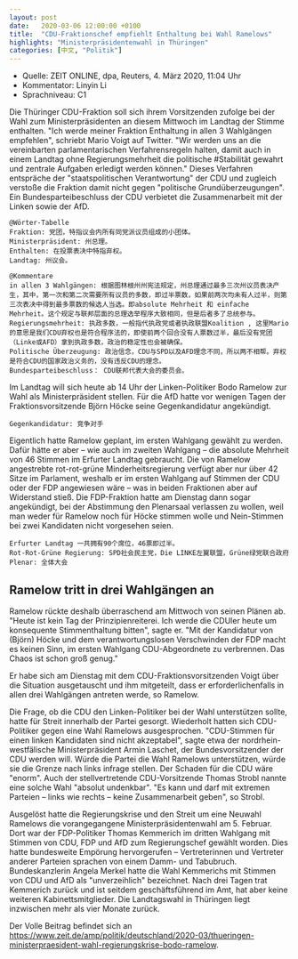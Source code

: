 ```yaml
---
layout: post
date:   2020-03-06 12:00:00 +0100
title:  "CDU-Fraktionschef empfiehlt Enthaltung bei Wahl Ramelows"
highlights: "Ministerpräsidentenwahl in Thüringen"
categories: [中文, "Politik"]
---
```


- Quelle: ZEIT ONLINE, dpa, Reuters, 4. März 2020, 11:04 Uhr
- Kommentator: Linyin Li
- Sprachniveau: C1

Die Thüringer CDU-Fraktion soll sich ihrem Vorsitzenden zufolge bei der Wahl zum Ministerpräsidenten an diesem Mittwoch im Landtag der Stimme enthalten. "Ich werde meiner Fraktion Enthaltung in allen 3 Wahlgängen empfehlen", schriebt Mario Voigt auf Twitter. "Wir werden uns an die vereinbarten parlamentarischen Verfahrensregeln halten, damit auch in einem Landtag ohne Regierungsmehrheit die politische #Stabilität gewahrt und zentrale Aufgaben erledigt werden können." Dieses Verfahren entspräche der "staatspolitischen Verantwortung" der CDU und zugleich verstoße die Fraktion damit nicht gegen "politische Grundüberzeugungen". Ein Bundesparteibeschluss der CDU verbietet die Zusammenarbeit mit der Linken sowie der AfD.

    @Wörter-Tabelle
    Fraktion: 党团，特指议会内所有同党派议员组成的小团体。
    Ministerpräsident: 州总理。
    Enthalten: 在投票表决中特指弃权。
    Landtag: 州议会。

    @Kommentare 
    in allen 3 Wahlgängen: 根据图林根州州宪法规定，州总理通过最多三次州议员表决产生，其中，第一次和第二次需要所有议员的多数，即过半票数，如果前两次均未有人过半，则第三次表决中得到最多票数的候选人当选。即absolute Mehrheit 和 einfache Mehrheit。这个规定与联邦层面的总理选举程序大致相同，但是后者多了总统参与。
    Regierungsmehrheit: 执政多数，一般指代执政党或者执政联盟Koalition , 这里Mario的意思是我们CDU弃权也是符合程序法的，即使前两个回合没有人票数过半，最后没有党团（Linke或AFD）拿到执政多数，政治的稳定性也会被确保。
    Politische Überzeugung: 政治信念，CDU与SPD以及AFD理念不同，所以两不相帮。弃权是符合CDU的国家政治义务的，没有违反CDU的理念。
    Bundesparteibeschluss： CDU联邦代表大会的委员会。


Im Landtag will sich heute ab 14 Uhr der Linken-Politiker Bodo Ramelow zur Wahl als Ministerpräsident stellen. Für die AfD hatte vor wenigen Tagen der Fraktionsvorsitzende Björn Höcke seine Gegenkandidatur angekündigt.

    Gegenkandidatur: 竞争对手


Eigentlich hatte Ramelow geplant, im ersten Wahlgang gewählt zu werden. Dafür hätte er aber – wie auch im zweiten Wahlgang – die absolute Mehrheit von 46 Stimmen im Erfurter Landtag gebraucht. Die von Ramelow angestrebte rot-rot-grüne Minderheitsregierung verfügt aber nur über 42 Sitze im Parlament, weshalb er im ersten Wahlgang auf Stimmen der CDU oder der FDP angewiesen wäre – was in beiden Fraktionen aber auf Widerstand stieß. Die FDP-Fraktion hatte am Dienstag dann sogar angekündigt, bei der Abstimmung den Plenarsaal verlassen zu wollen, weil man weder für Ramelow noch für Höcke stimmen wolle und Nein-Stimmen bei zwei Kandidaten nicht vorgesehen seien.

    Erfurter Landtag 一共拥有90个席位，46票即过半。
    Rot-Rot-Grüne Regierung: SPD社会民主党，Die LINKE左翼联盟，Grüne绿党联合政府
    Plenar: 全体大会


## Ramelow tritt in drei Wahlgängen an

Ramelow rückte deshalb überraschend am Mittwoch von seinen Plänen ab. "Heute ist kein Tag der Prinzipienreiterei. Ich werde die CDUler heute um konsequente Stimmenthaltung bitten", sagte er. "Mit der Kandidatur von (Björn) Höcke und dem verantwortungslosen Verschwinden der FDP macht es keinen Sinn, im ersten Wahlgang CDU-Abgeordnete zu verbrennen. Das Chaos ist schon groß genug."

Er habe sich am Dienstag mit dem CDU-Fraktionsvorsitzenden Voigt über die Situation ausgetauscht und ihm mitgeteilt, dass er erforderlichenfalls in allen drei Wahlgängen antreten werde, so Ramelow. 

Die Frage, ob die CDU den Linken-Politiker bei der Wahl unterstützen sollte, hatte für Streit innerhalb der Partei gesorgt. Wiederholt hatten sich CDU-Politiker gegen eine Wahl Ramelows ausgesprochen. "CDU-Stimmen für einen linken Kandidaten sind nicht akzeptabel", sagte etwa der nordrhein-westfälische Ministerpräsident Armin Laschet, der Bundesvorsitzender der CDU werden will. Würde die Partei die Wahl Ramelows unterstützen, würde sie die Grenze nach links infrage stellen. Der Schaden für die CDU wäre "enorm". Auch der stellvertretende CDU-Vorsitzende Thomas Strobl nannte eine solche Wahl "absolut undenkbar". "Es kann und darf mit extremen Parteien – links wie rechts – keine Zusammenarbeit geben", so Strobl.

Ausgelöst hatte die Regierungskrise und den Streit um eine Neuwahl Ramelows die vorangegangene Ministerpräsidentenwahl am 5. Februar. Dort war der FDP-Politiker Thomas Kemmerich im dritten Wahlgang mit Stimmen von CDU, FDP und AfD zum Regierungschef gewählt worden. Dies hatte bundesweite Empörung hervorgerufen – Vertreterinnen und Vertreter anderer Parteien sprachen von einem Damm- und Tabubruch. Bundeskanzlerin Angela Merkel hatte die Wahl Kemmerichs mit Stimmen von CDU und AfD als "unverzeihlich" bezeichnet. Nach drei Tagen trat Kemmerich zurück und ist seitdem geschäftsführend im Amt, hat aber keine weiteren Kabinettsmitglieder. Die Landtagswahl in Thüringen liegt inzwischen mehr als vier Monate zurück.


Der Volle Beitrag befindet sich an <https://www.zeit.de/amp/politik/deutschland/2020-03/thueringen-ministerpraesident-wahl-regierungskrise-bodo-ramelow>.
